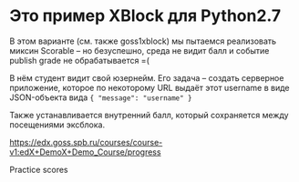 # Это пример XBlock для Python2.7

В этом варианте (см. также goss1xblock) мы пытаемся реализовать миксин Scorable – но безуспешно, среда не видит балл и событие publish grade не обрабатывается =(


В нём студент видит свой юзернейм. Его задача – создать серверное приложение, которое по некоторому URL выдаёт этот username в виде JSON-объекта вида `{ "message": "username" }`



Также устанавливается внутренний балл, который сохраняется между посещениями эксблока.

 

https://edx.goss.spb.ru/courses/course-v1:edX+DemoX+Demo_Course/progress

Practice scores
